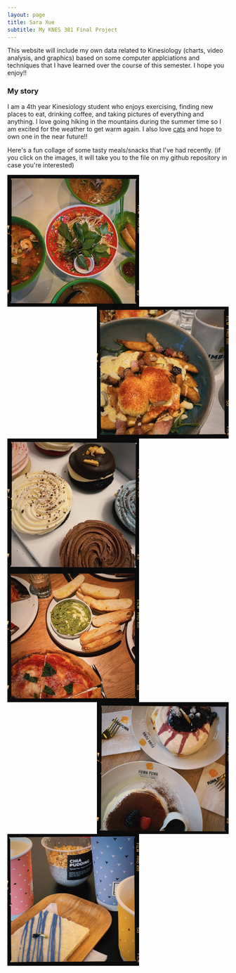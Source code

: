```yaml
---
layout: page
title: Sara Xue
subtitle: My KNES 381 Final Project
---
```


This website will include my own data related to Kinesiology (charts, video analysis, and graphics) based on some computer applciations and techniques that I have learned over the course of this semester. I hope you enjoy!!


### My story

I am a 4th year Kinesiology student who enjoys exercising, finding new places to eat, drinking coffee, and taking pictures of everything and anything. I love going hiking in the mountains during the summer time so I am excited for the weather to get warm again.
I also love [cats](https://www.nationalgeographic.com/animals/mammals/facts/domestic-cat) and hope to own one in the near future!!

Here's a fun collage of some tasty meals/snacks that I've had recently. (if you click on the images, it will take you to the file on my github repository in case you're interested)

<img align ="left" width="300" height="300" src="assets/img/sclassic 2023-04-08 161309.285.JPG">
<img align ="right" width="300" height="300" src="assets/img/sclassic 2023-04-08 161309.489.JPG">
<img align ="center" width="300" height="300" src="assets/img/sclassic 2023-04-08 161309.671.JPG">
<img align ="left" width="300" height="300" src="assets/img/sclassic 2023-04-08 161309.847.JPG">
<img align ="right" width="300" height="300" src="assets/img/sclassic 2023-04-08 161310.021.JPG">
<img align ="center" width="300" height="300" src="assets/img/sclassic 2023-04-08 161310.101.JPG">
